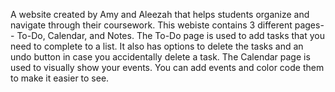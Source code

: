 A website created by Amy and Aleezah that helps students organize and navigate through their coursework.
This webiste contains 3 different pages-- To-Do, Calendar, and Notes. 
The To-Do page is used to add tasks that you need to complete to a list. It also has options to delete the tasks and an undo button in case you accidentally delete a task. 
The Calendar page is used to visually show your events. You can add events and color code them to make it easier to see. 